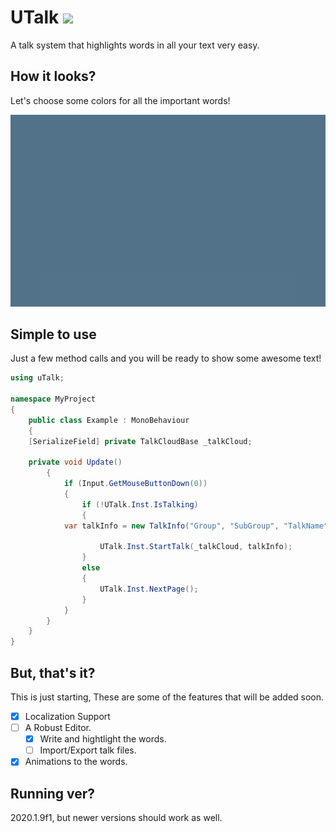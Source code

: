 # UTalk  ![](https://img.shields.io/badge/Licence-MIT-lightgrey)
A talk system that highlights words in all your text very easy.

## How it looks?
Let's choose some colors for all the important words!

![](ReadmeFiles/TalkCloudDemo2.gif)

## Simple to use
Just a few method calls and you will be ready to show some awesome text!
```c#
using uTalk;

namespace MyProject
{
    public class Example : MonoBehaviour
    {
	[SerializeField] private TalkCloudBase _talkCloud;
        
	private void Update()
        {
            if (Input.GetMouseButtonDown(0))
            {
                if (!UTalk.Inst.IsTalking)
                {
		    var talkInfo = new TalkInfo("Group", "SubGroup", "TalkName", "Language");

                    UTalk.Inst.StartTalk(_talkCloud, talkInfo);
                }
                else
                {
                    UTalk.Inst.NextPage();
                }
            }
        }
    }
}
```

## But, that's it?
This is just starting, These are some of the features that will be added soon.

- [x] Localization Support
- [ ] A Robust Editor.
   - [x] Write and hightlight the words.
   - [ ] Import/Export talk files.
- [x] Animations to the words.

## Running ver?
2020.1.9f1, but newer versions should work as well.
